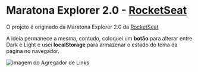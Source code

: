 # Maratona Explorer 2.0 - [RocketSeat](https://rocketseat.com.br)
O projeto é originado da Maratona Explorer 2.0 da [RocketSeat](https://rocketseat.com.br)

A ideia permanece a mesma, contudo, coloquei um **botão** para alterar entre Dark e Light
e usei **localStorage** para armazenar o estado do tema da página no navegador.

![Imagem do Agregador de Links](https://i.imgur.com/2oWFF81.png)
